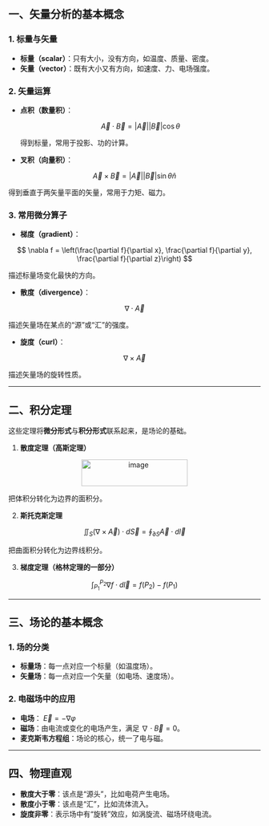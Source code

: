 ## 一、矢量分析的基本概念

### 1. 标量与矢量

* **标量（scalar）**：只有大小，没有方向，如温度、质量、密度。
* **矢量（vector）**：既有大小又有方向，如速度、力、电场强度。

### 2. 矢量运算

* **点积（数量积）**：

  $$
  \vec{A}\cdot \vec{B} = |\vec{A}||\vec{B}|\cos\theta
  $$

  得到标量，常用于投影、功的计算。

* **叉积（向量积）**：

$$
\vec{A}\times \vec{B} = |\vec{A}||\vec{B}|\sin\theta \hat{n}
$$

  得到垂直于两矢量平面的矢量，常用于力矩、磁力。

### 3. 常用微分算子

* **梯度（gradient）**：

$$
\nabla f = \left(\frac{\partial f}{\partial x}, \frac{\partial f}{\partial y}, \frac{\partial f}{\partial z}\right)
$$

  描述标量场变化最快的方向。

* **散度（divergence）**：

$$
\nabla \cdot \vec{A}
$$

  描述矢量场在某点的“源”或“汇”的强度。

* **旋度（curl）**：

$$
\nabla \times \vec{A}
$$

  描述矢量场的旋转性质。

---

## 二、积分定理

这些定理将**微分形式**与**积分形式**联系起来，是场论的基础。

1. **散度定理（高斯定理）**
<div align="center">
<img width="212" height="53" alt="image" src="https://github.com/user-attachments/assets/d2214d9a-3e50-48ab-a6a7-926722424bf2" />
</div>

   把体积分转化为边界的面积分。

2. **斯托克斯定理**

$$
\iint_S (\nabla \times \vec{A}) \cdot d\vec{S} = \oint_{\partial S} \vec{A}\cdot d\vec{l}
$$

   把曲面积分转化为边界线积分。

3. **梯度定理（格林定理的一部分）**

$$
\int_{P_1}^{P_2} \nabla f \cdot d\vec{l} = f(P_2) - f(P_1)
$$

---

## 三、场论的基本概念

### 1. 场的分类

* **标量场**：每一点对应一个标量（如温度场）。
* **矢量场**：每一点对应一个矢量（如电场、速度场）。

### 2. 电磁场中的应用

* **电场**： $\vec{E} = -\nabla \varphi$
* **磁场**：由电流或变化的电场产生，满足 $\nabla \cdot \vec{B} = 0$。
* **麦克斯韦方程组**：场论的核心，统一了电与磁。

---

## 四、物理直观

* **散度大于零**：该点是“源头”，比如电荷产生电场。
* **散度小于零**：该点是“汇”，比如流体流入。
* **旋度非零**：表示场中有“旋转”效应，如涡旋流、磁场环绕电流。

